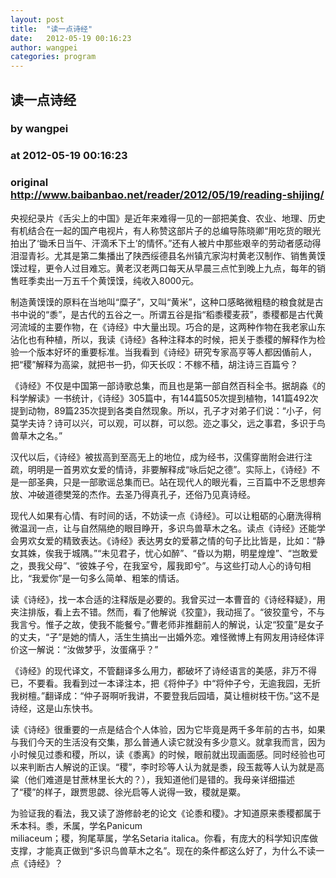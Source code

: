 ```yaml
---
layout: post
title:  "读一点诗经"
date:   2012-05-19 00:16:23
author: wangpei
categories: program
---
```


## 读一点诗经
### by wangpei
### at 2012-05-19 00:16:23
### original <http://www.baibanbao.net/reader/2012/05/19/reading-shijing/>

<p>央视纪录片《舌尖上的中国》是近年来难得一见的一部把美食、农业、地理、历史有机结合在一起的国产电视片，有人称赞这部片子的总编导陈晓卿“用吃货的眼光拍出了‘锄禾日当午、汗滴禾下土’的情怀。”还有人被片中那些艰辛的劳动者感动得泪湿青衫。尤其是第二集播出了陕西绥德县名州镇亢家沟村黄老汉制作、销售黄馍馍过程，更令人过目难忘。黄老汉老两口每天从早晨三点忙到晚上九点，每年的销售旺季卖出一万五千个黄馍馍，纯收入8000元。</p>
<p>制造黄馍馍的原料在当地叫“糜子”，又叫“黄米”，这种口感略微粗糙的粮食就是古书中说的“黍”，是古代的五谷之一。所谓五谷是指“稻黍稷麦菽”，黍稷都是古代黄河流域的主要作物，在《诗经》中大量出现。巧合的是，这两种作物在我老家山东沾化也有种植，所以，我读《诗经》各种注释本的时候，把关于黍稷的解释作为检验一个版本好坏的重要标准。当我看到《诗经》研究专家高亨等人都因偱前人，把“稷”解释为高粱，就把书一扔，仰天长叹：不稼不穑，胡注诗三百篇兮？</p>
<p>《诗经》不仅是中国第一部诗歌总集，而且也是第一部自然百科全书。据胡淼《的科学解读》一书统计，《诗经》305篇中，有144篇505次提到植物，141篇492次提到动物，89篇235次提到各类自然现象。所以，孔子才对弟子们说：“小子，何莫学夫诗？诗可以兴，可以观，可以群，可以怨。迩之事父，远之事君，多识于鸟兽草木之名。”</p>
<p>汉代以后，《诗经》被拔高到至高无上的地位，成为经书，汉儒穿凿附会进行注疏，明明是一首男欢女爱的情诗，非要解释成“咏后妃之德”。实际上，《诗经》不是一部圣典，只是一部歌谣总集而已。站在现代人的眼光看，三百篇中不乏思想奔放、冲破道德樊笼的杰作。去圣乃得真孔子，还俗乃见真诗经。</p>
<p>现代人如果有心情、有时间的话，不妨读一点《诗经》。可以让粗砺的心磨洗得稍微温润一点，让与自然隔绝的眼目睁开，多识鸟兽草木之名。读点《诗经》还能学会男欢女爱的精致表达。《诗经》表达男女的爱慕之情的句子比比皆是，比如：“静女其姝，俟我于城隅。”“未见君子，忧心如醉”、“昏以为期，明星煌煌”、“岂敢爱之，畏我父母”、“彼姝子兮，在我室兮，履我即兮”。与这些打动人心的诗句相比，“我爱你”是一句多么简单、粗笨的情话。</p>
<p>读《诗经》，找一本合适的注释版是必要的。我曾买过一本曹音的《诗经释疑》，用夹注排版，看上去不错。然而，看了他解说《狡童》，我动摇了。“彼狡童兮，不与我言兮。惟子之故，使我不能餐兮。”曹老师非推翻前人的解说，认定“狡童”是女子的丈夫，“子”是她的情人，活生生搞出一出婚外恋。难怪微博上有网友用诗经体评价这一解说：“汝做梦乎，汝蛋痛乎？”</p>
<p>《诗经》的现代译文，不管翻译多么用力，都破坏了诗经语言的美感，非万不得已，不要看。我看到过一本译注本，把《将仲子》中“将仲子兮，无逾我园，无折我树檀。”翻译成：“仲子哥啊听我讲，不要登我后园墙，莫让檀树枝干伤。”这不是诗经，这是山东快书。</p>
<p>读《诗经》很重要的一点是结合个人体验，因为它毕竟是两千多年前的古书，如果与我们今天的生活没有交集，那么普通人读它就没有多少意义。就拿我而言，因为小时候见过黍和稷，所以，读《黍离》的时候，眼前就出现画面感。同时经验也可以来判断古人解说的正误。“稷”，李时珍等人认为就是黍，段玉裁等人认为就是高粱（他们难道是甘蔗林里长大的？），我知道他们是错的。我母亲详细描述了“稷”的样子，跟贾思勰、徐光启等人说得一致，稷就是粟。</p>
<p>为验证我的看法，我又读了游修龄老的论文《论黍和稷》。才知道原来黍稷都属于禾本科。黍，禾属，学名Panicum<br>
miliaceum；稷，狗尾草属，学名Setaria italica。你看，有庞大的科学知识库做支撑，才能真正做到“多识鸟兽草木之名”。现在的条件都这么好了，为什么不读一点《诗经》？</p>